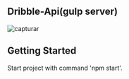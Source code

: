 ## Dribble-Api(gulp server)

![capturar](https://user-images.githubusercontent.com/13081442/30778406-9135f9b4-a0ab-11e7-9614-896bdee20f85.PNG)

## Getting Started

Start project with command 'npm start'.

